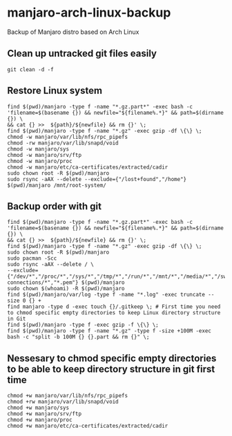 # manjaro-arch-linux-backup

Backup of Manjaro distro based on Arch Linux

## Clean up untracked git files easily

```
git clean -d -f
```

## Restore Linux system

```
find $(pwd)/manjaro -type f -name "*.gz.part*" -exec bash -c 'filename=$(basename {}) && newfile="${filename%.*}" && path=$(dirname {}) \
&& cat {} >>  ${path}/${newfile} && rm {}' \;
find $(pwd)/manjaro -type f -name "*.gz" -exec gzip -df \{\} \;
chmod -w manjaro/var/lib/nfs/rpc_pipefs
chmod -rw manjaro/var/lib/snapd/void
chmod -w manjaro/sys
chmod -w manjaro/srv/ftp
chmod -w manjaro/proc
chmod -w manjaro/etc/ca-certificates/extracted/cadir
sudo chown root -R $(pwd)/manjaro
sudo rsync -aAX --delete --exclude={"/lost+found","/home"} $(pwd)/manjaro /mnt/root-system/
```

## Backup order with git

```
find $(pwd)/manjaro -type f -name "*.gz.part*" -exec bash -c 'filename=$(basename {}) && newfile="${filename%.*}" && path=$(dirname {}) \
&& cat {} >>  ${path}/${newfile} && rm {}' \;
find $(pwd)/manjaro -type f -name "*.gz" -exec gzip -df \{\} \;
sudo chown root -R $(pwd)/manjaro
sudo pacman -Scc
sudo rsync -aAX --delete / \
--exclude={"/dev/*","/proc/*","/sys/*","/tmp/*","/run/*","/mnt/*","/media/*","/swapfile","/lost+found","/home","/etc/NetworkManager/system-connections/*","*.pem"} $(pwd)/manjaro
sudo chown $(whoami) -R $(pwd)/manjaro
find $(pwd)/manjaro/var/log -type f -name "*.log" -exec truncate --size 0 {} +
find manjaro -type d -exec touch {}/.gitkeep \; # First time you need to chmod specific empty directories to keep Linux directory structure in Git
find $(pwd)/manjaro -type f -exec gzip -f \{\} \;
find $(pwd)/manjaro -type f -name "*.gz" -type f -size +100M -exec bash -c "split -b 100M {} {}.part && rm {}" \;
```

## Nessesary to chmod specific empty directories to be able to keep directory structure in git first time

```
chmod +w manjaro/var/lib/nfs/rpc_pipefs
chmod +rw manjaro/var/lib/snapd/void
chmod +w manjaro/sys
chmod +w manjaro/srv/ftp
chmod +w manjaro/proc
chmod +w manjaro/etc/ca-certificates/extracted/cadir
```
